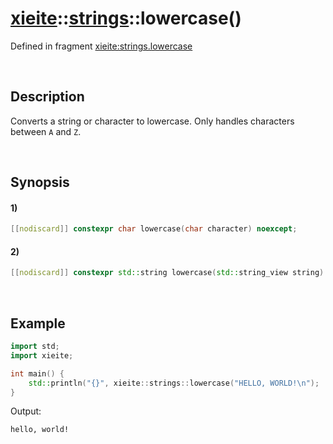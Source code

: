 # [xieite](../../xieite.md)\:\:[strings](../../strings.md)\:\:lowercase\(\)
Defined in fragment [xieite:strings.lowercase](../../../src/strings/lowercase.cpp)

&nbsp;

## Description
Converts a string or character to lowercase. Only handles characters between `A` and `Z`.

&nbsp;

## Synopsis
#### 1)
```cpp
[[nodiscard]] constexpr char lowercase(char character) noexcept;
```
#### 2)
```cpp
[[nodiscard]] constexpr std::string lowercase(std::string_view string) noexcept;
```

&nbsp;

## Example
```cpp
import std;
import xieite;

int main() {
    std::println("{}", xieite::strings::lowercase("HELLO, WORLD!\n");
}
```
Output:
```
hello, world!
```
